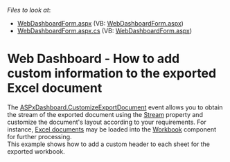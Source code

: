 <!-- default file list -->
*Files to look at*:

* [WebDashboardForm.aspx](./CS/WebDashboardForm.aspx) (VB: [WebDashboardForm.aspx](./VB/WebDashboardForm.aspx))
* [WebDashboardForm.aspx.cs](./CS/WebDashboardForm.aspx.cs) (VB: [WebDashboardForm.aspx](./VB/WebDashboardForm.aspx))
<!-- default file list end -->
# Web Dashboard - How to add custom information to the exported Excel document


The <a href="https://documentation.devexpress.com/#Dashboard/DevExpressDashboardWebASPxDashboard_CustomizeExportDocumenttopic">ASPxDashboard.CustomizeExportDocument</a> event allows you to obtain the stream of the exported document using the <a href="https://documentation.devexpress.com/#Dashboard/DevExpressDashboardWebCustomizeExportDocumentWebEventArgs_Streamtopic">Stream</a> property and customize the document's layout according to your requirements. For instance, <a href="https://documentation.devexpress.com/#Dashboard/CustomDocument15181">Excel documents</a> may be loaded into the <a href="https://documentation.devexpress.com/#DocumentServer/clsDevExpressSpreadsheetWorkbooktopic">Workbook</a> component for further processing.<br>This example shows how to add a custom header to each sheet for the exported workbook.<br><br>

<br/>


